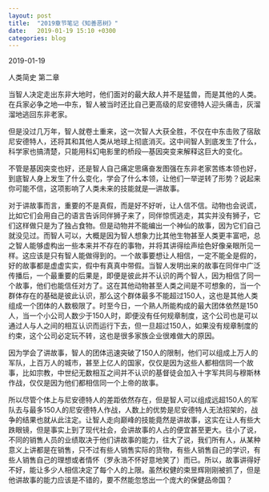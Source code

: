 ```yaml
---
layout: post
title:  "2019章节笔记《知善恶树》"
date:   2019-01-19 15:10 +0300
categories: blog
---
```


2019-01-19

人类简史 第二章

当智人决定走出东非大地时，他们面对的最大敌人并不是猛兽，而是其他的人类。在兵家必争之地—中东，智人被当时还比自己更高级的尼安德特人迎头痛击，灰溜溜地逃回东非老家。

但是没过几万年，智人就卷土重来，这一次智人大获全胜，不仅在中东击败了宿敌尼安德特人，还将其和其他人类从地球上彻底消灭。这中间智人到底发生了什么，科学家也搞清楚，只能用科幻电影里的桥段—基因突变来解释这巨大的变化。

不管是基因突变也好，还是智人自己痛定思痛奋发图强在东非老家苦练本领也好，到底智人身上发生了什么变化，学会了什么本领，让他们一举逆转了形势？说起来你可能不信，这项影响了人类未来的技能就是—讲故事。

对于讲故事而言，重要的不是真假，而是好不好听，让人信不信。动物也会说谎，比如它们会用自己的语言告诉同伴狮子来了，同伴惊慌逃走，其实并没有狮子，它们这样做只是为了独占食物。但是动物并不能编出一个神仙的故事，因为它们自己就没见过。而智人可以，大概是因为智人想象力比其他生物甚至人类更丰富吧，总之智人能够虚构出一些本来并不存在的事物，并将其讲得绘声绘色好像亲眼所见一样。这应该是只有智人能做得到的。一个故事要想让人相信，一定不能全是假的，好的故事都是虚虚实实，假中有真真中带假。当智人发明出来的故事在同伴中广泛传播后，一个最重要的后果是，即便是彼此并不认识的两个智人，因为相信了同一个故事，他们也能信任对方了。这在其他动物甚至人类之间是不可想象的，当一个群体存在的基础是彼此认识，那么这个群体最多不能超过150人，这也是其他人类组成一个团体的人数极限了。时至今日，一个熟人所能构成的最大团体依然是150人，当一个小公司人数少于150人时，即便没有任何规章制度，这个公司也是可以通过人与人之间的相互认识而运行下去，但一旦超过150人，如果没有规章制度的约束，这个公司必定玩不转，这也是很多家族企业很难做大的原因。

因为学会了讲故事，智人的团体迅速突破了150人的限制，他们可以组成上万人的军队，上百万人的城市，甚至上亿人的国家，仅仅是因为这些人都相信同一个故事，比如宗教，中世纪无数相互之间并不认识的基督徒会加入十字军共同与穆斯林作战，仅仅是因为他们都相信同一个上帝的故事。

所以尽管个体上与尼安德特人的差距依然存在，但是智人可以组成远超150人的军队去与最多150人的尼安德特人作战，人数上的优势是尼安德特人无法招架的，战争的结果也就从此注定。让智人走向巅峰的技能竟然是讲故事，这实在让人有些大跌眼镜，但是事实上到了现代社会，会讲故事的人占的便宜甚至更大。往小了说，不同的销售人员的业绩取决于他们讲故事的能力，往大了说，我们所有人，从某种意义上讲都是在销售，只不过有些人销售实际的货物，有些人销售自己的学识，有些人销售自己的理想或者情怀（罗永浩不怀好意地笑了）而已。所以，故事讲得好不好，能让多少人相信决定了每个人的上限。虽然权健的束昱辉刚刚被抓了，但是他讲故事的能力应该是不错的，要不然能忽悠出一个庞大的保健品帝国？

<!--end-->
